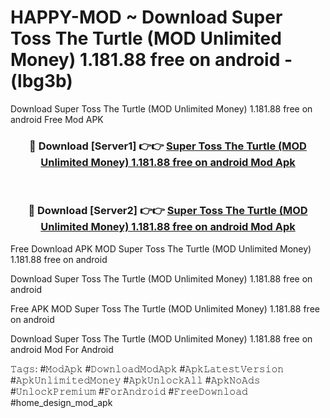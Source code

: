 # HAPPY-MOD ~ Download Super Toss The Turtle (MOD Unlimited Money) 1.181.88 free on android - (lbg3b)
Download Super Toss The Turtle (MOD Unlimited Money) 1.181.88 free on android Free Mod APK

<div align="center">
<h3>🔴 Download [Server1] 👉👉 <a href="https://apk-comot.site?title=Super_Toss_The_Turtle_(MOD_Unlimited_Money)_1.181.88_free_on_android">Super Toss The Turtle (MOD Unlimited Money) 1.181.88 free on android Mod Apk</a></h3><br>

<h3>🔴 Download [Server2] 👉👉 <a href="https://apk-comot.site?title=Super_Toss_The_Turtle_(MOD_Unlimited_Money)_1.181.88_free_on_android">Super Toss The Turtle (MOD Unlimited Money) 1.181.88 free on android Mod Apk</a></h3>
</div>


Free Download APK MOD Super Toss The Turtle (MOD Unlimited Money) 1.181.88 free on android

Download Super Toss The Turtle (MOD Unlimited Money) 1.181.88 free on android 

Free APK MOD Super Toss The Turtle (MOD Unlimited Money) 1.181.88 free on android 

Download Super Toss The Turtle (MOD Unlimited Money) 1.181.88 free on android Mod For Android

𝚃𝚊𝚐𝚜: #𝙼𝚘𝚍𝙰𝚙𝚔 #𝙳𝚘𝚠𝚗𝚕𝚘𝚊𝚍𝙼𝚘𝚍𝙰𝚙𝚔 #𝙰𝚙𝚔𝙻𝚊𝚝𝚎𝚜𝚝𝚅𝚎𝚛𝚜𝚒𝚘𝚗 #𝙰𝚙𝚔𝚄𝚗𝚕𝚒𝚖𝚒𝚝𝚎𝚍𝙼𝚘𝚗𝚎𝚢 #𝙰𝚙𝚔𝚄𝚗𝚕𝚘𝚌𝚔𝙰𝚕𝚕 #𝙰𝚙𝚔𝙽𝚘𝙰𝚍𝚜 #𝚄𝚗𝚕𝚘𝚌𝚔𝙿𝚛𝚎𝚖𝚒𝚞𝚖 #𝙵𝚘𝚛𝙰𝚗𝚍𝚛𝚘𝚒𝚍 #𝙵𝚛𝚎𝚎𝙳𝚘𝚠𝚗𝚕𝚘𝚊𝚍 #home_design_mod_apk